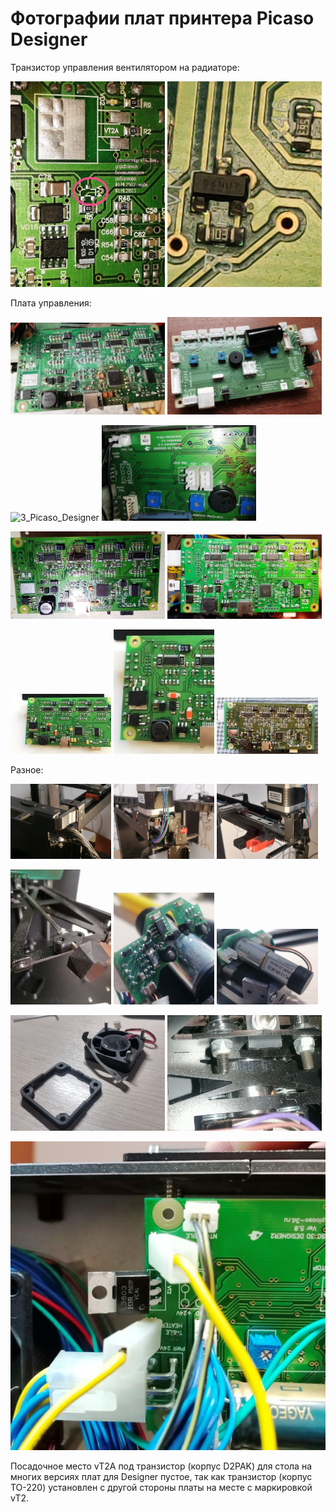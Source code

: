 # Фотографии плат принтера Picaso Designer

Транзистор управления вентилятором на радиаторе:

<p float="left">
  <img src="./img/4_Picaso_Designer.jpg" width="49%" title="vT_0"/>
  <img src="./img/19_Picaso_Designer.jpg" width="49%" title="vT_1"/>
</p>

Плата управления:

<p float="left">
  <img src="./img/1_Picaso_Designer.jpg" width="49%" title="1_Picaso_Designer"/>
  <img src="./img/20_Picaso_Designer.jpg" width="49%" title="20_Picaso_Designer"/>
</p>

<p float="left">
  <img src="./img/3_Picaso_Designer.jpg" width="49%" title="3_Picaso_Designer"/>
  <img src="./img/2_Picaso_Designer.jpg" width="49%" title="2_Picaso_Designer"/>
</p>

<p float="left">
  <img src="./img/5_Picaso_Designer.jpg" width="49%" title="5_Picaso_Designer"/>
  <img src="./img/14_Picaso_Designer.jpg" width="49%" title="14_Picaso_Designer"/>
</p>

<p float="left">
  <img src="./img/16_Picaso_Designer.jpg" width="32%" title="16_Picaso_Designer"/>
  <img src="./img/17_Picaso_Designer.jpg" width="32%" title="17_Picaso_Designer"/>
    <img src="./img/18_Picaso_Designer.jpg" width="32%" title="18_Picaso_Designer"/>
</p>


Разное:

<p float="left">
  <img src="./img/6_Picaso_Designer.jpg" width="32%" title="6_Picaso_Designer"/>
  <img src="./img/7_Picaso_Designer.jpg" width="32%" title="7_Picaso_Designer"/>
  <img src="./img/8_Picaso_Designer.jpg" width="32%" title="8_Picaso_Designer"/>
</p>

<p float="left">
  <img src="./img/12_Picaso_Designer.jpg" width="32%" title="12_Picaso_Designer"/>
  <img src="./img/10_Picaso_Designer.jpg" width="32%" title="10_Picaso_Designer"/>
  <img src="./img/11_Picaso_Designer.jpg" width="32%" title="11_Picaso_Designer"/>
</p>

<p float="left">
  <img src="./img/9_Picaso_Designer.jpg" width="49%" title="9_Picaso_Designer"/>
  <img src="./img/13_Picaso_Designer.jpg" width="49%" title="13_Picaso_Designer"/>
</p>

![15_Picaso_Designer](./img/15_Picaso_Designer.jpg)


Посадочное место vT2А под транзистор (корпус D2PAK) для стола на многих версиях плат для Designer  пустое, так как транзистор (корпус ТО-220) установлен с другой стороны платы на месте с маркировкой vT2.
